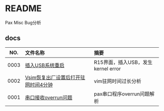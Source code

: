 # README

Pax Misc Bug分析

## docs

NO.|文件名称|摘要
:--:|:--|:--
0003| [插入USB系统重启](docs/0003_插入USB系统重启.md) | R15界面，插入USB，发生kernel error
0002| [Vsim恢复出厂设置后打开驻网时间4分钟](docs/0002_Vsim恢复出厂设置后打开驻网时间4分钟.md) | vim驻网时间过长分析
0001| [串口接收overrun问题](docs/0001_串口接收overrun问题.md) | pax串口程序overrun问题解析
